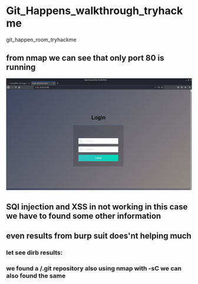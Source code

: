 # Git_Happens_walkthrough_tryhackme
git_happen_room_tryhackme

## from nmap we can see that only port 80 is running 

![](screenshots/Screenshot_2020-10-27_23-46-33.png)



##  SQl injection and XSS in not working in this case we have to found some other information
## even results from burp suit does'nt helping much 

### let see dirb results:
### we found a  /.git repository also using nmap with -sC we can also found the same



